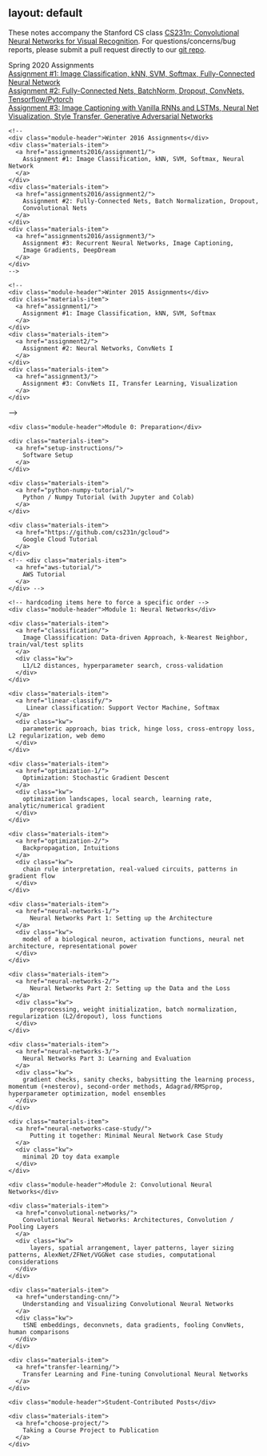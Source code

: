 layout: default
---

<div>

  These notes accompany the Stanford CS class <a href="http://cs231n.stanford.edu/">CS231n: Convolutional Neural Networks for Visual Recognition</a>. For questions/concerns/bug reports, please submit a pull request directly to our <a href="https://github.com/cs231n/cs231n.github.io">git repo</a>.
  <br>
  <!-- For questions/concerns/bug reports contact <a href="http://cs.stanford.edu/people/jcjohns/">Justin Johnson</a> regarding the assignments, or contact <a href="http://cs.stanford.edu/people/karpathy/">Andrej Karpathy</a> regarding the course notes. You can also submit a pull request directly to our <a href="https://github.com/cs231n/cs231n.github.io">git repo</a>. -->
  <!-- <br> -->
  <!-- We encourage the use of the <a href="https://hypothes.is/">hypothes.is</a> extension to annote comments and discuss these notes inline. -->
</div>

<div class="home">
  <div class="materials-wrap">
    <div class="module-header">Spring 2020 Assignments</div>
    <div class="materials-item">
      <a href="assignments2020/assignment1/">
        Assignment #1: Image Classification, kNN, SVM, Softmax, Fully-Connected Neural Network
      </a>
    </div>
    <div class="materials-item">
      <a href="assignments2020/assignment2/">
        Assignment #2: Fully-Connected Nets, BatchNorm, Dropout, ConvNets, Tensorflow/Pytorch
      </a>
    </div>
    <div class="materials-item">
      <a href="assignments2020/assignment3/">
        Assignment #3: Image Captioning with Vanilla RNNs and LSTMs, Neural Net Visualization, Style Transfer, Generative Adversarial Networks
      </a>
    </div>
<!--
    <div class="materials-item">
      <a href="assignments2019/assignment2/">
        Assignment #2: Fully-Connected Nets, Batch Normalization, Dropout,
        Convolutional Nets
      </a>
    </div>
    <div class="materials-item">
      <a href="assignments2019/assignment3/">
        Assignment #3: Image Captioning with Vanilla RNNs, Image Captioning
  with LSTMs, Network Visualization, Style Transfer, Generative Adversarial Networks
      </a>
    </div> -->
    <!--
    <div class="module-header">Spring 2018 Assignments</div>
    <div class="materials-item">
      <a href="assignments2018/assignment1/">
        Assignment #1: Image Classification, kNN, SVM, Softmax, Neural Network
      </a>
    </div>
    <div class="materials-item">
      <a href="assignments2018/assignment2/">
        Assignment #2: Fully-Connected Nets, Batch Normalization, Dropout,
        Convolutional Nets
      </a>
    </div>
    <div class="materials-item">
      <a href="assignments2018/assignment3/">
        Assignment #3: Image Captioning with Vanilla RNNs, Image Captioning
        with LSTMs, Network Visualization, Style Transfer, Generative Adversarial Networks
      </a>
    </div>
    -->

    <!--
    <div class="module-header">Winter 2016 Assignments</div>
    <div class="materials-item">
      <a href="assignments2016/assignment1/">
        Assignment #1: Image Classification, kNN, SVM, Softmax, Neural Network
      </a>
    </div>
    <div class="materials-item">
      <a href="assignments2016/assignment2/">
        Assignment #2: Fully-Connected Nets, Batch Normalization, Dropout,
        Convolutional Nets
      </a>
    </div>
    <div class="materials-item">
      <a href="assignments2016/assignment3/">
        Assignment #3: Recurrent Neural Networks, Image Captioning,
        Image Gradients, DeepDream
      </a>
    </div>
    -->

    <!--
    <div class="module-header">Winter 2015 Assignments</div>
    <div class="materials-item">
      <a href="assignment1/">
        Assignment #1: Image Classification, kNN, SVM, Softmax
      </a>
    </div>
    <div class="materials-item">
      <a href="assignment2/">
        Assignment #2: Neural Networks, ConvNets I
      </a>
    </div>
    <div class="materials-item">
      <a href="assignment3/">
        Assignment #3: ConvNets II, Transfer Learning, Visualization
      </a>
    </div>
  -->

    <div class="module-header">Module 0: Preparation</div>

    <div class="materials-item">
      <a href="setup-instructions/">
        Software Setup
      </a>
    </div>

    <div class="materials-item">
      <a href="python-numpy-tutorial/">
        Python / Numpy Tutorial (with Jupyter and Colab)
      </a>
    </div>
<!--
    <div class="materials-item">
      <a href="terminal-tutorial/">
        Terminal.com Tutorial
      </a>
    </div>
-->
    <div class="materials-item">
      <a href="https://github.com/cs231n/gcloud">
        Google Cloud Tutorial
      </a>
    </div>
    <!-- <div class="materials-item">
      <a href="aws-tutorial/">
        AWS Tutorial
      </a>
    </div> -->

    <!-- hardcoding items here to force a specific order -->
    <div class="module-header">Module 1: Neural Networks</div>

    <div class="materials-item">
      <a href="classification/">
        Image Classification: Data-driven Approach, k-Nearest Neighbor, train/val/test splits
      </a>
      <div class="kw">
        L1/L2 distances, hyperparameter search, cross-validation
      </div>
    </div>

    <div class="materials-item">
      <a href="linear-classify/">
         Linear classification: Support Vector Machine, Softmax
      </a>
      <div class="kw">
        parameteric approach, bias trick, hinge loss, cross-entropy loss, L2 regularization, web demo
      </div>
    </div>

    <div class="materials-item">
      <a href="optimization-1/">
        Optimization: Stochastic Gradient Descent
      </a>
      <div class="kw">
        optimization landscapes, local search, learning rate, analytic/numerical gradient
      </div>
    </div>

    <div class="materials-item">
      <a href="optimization-2/">
        Backpropagation, Intuitions
      </a>
      <div class="kw">
        chain rule interpretation, real-valued circuits, patterns in gradient flow
      </div>
    </div>

    <div class="materials-item">
      <a href="neural-networks-1/">
          Neural Networks Part 1: Setting up the Architecture
      </a>
      <div class="kw">
        model of a biological neuron, activation functions, neural net architecture, representational power
      </div>
    </div>

    <div class="materials-item">
      <a href="neural-networks-2/">
          Neural Networks Part 2: Setting up the Data and the Loss
      </a>
      <div class="kw">
          preprocessing, weight initialization, batch normalization, regularization (L2/dropout), loss functions
      </div>
    </div>

    <div class="materials-item">
      <a href="neural-networks-3/">
        Neural Networks Part 3: Learning and Evaluation
      </a>
      <div class="kw">
        gradient checks, sanity checks, babysitting the learning process, momentum (+nesterov), second-order methods, Adagrad/RMSprop, hyperparameter optimization, model ensembles
      </div>
    </div>

    <div class="materials-item">
      <a href="neural-networks-case-study/">
          Putting it together: Minimal Neural Network Case Study
      </a>
      <div class="kw">
        minimal 2D toy data example
      </div>
    </div>

    <div class="module-header">Module 2: Convolutional Neural Networks</div>

    <div class="materials-item">
      <a href="convolutional-networks/">
        Convolutional Neural Networks: Architectures, Convolution / Pooling Layers
      </a>
      <div class="kw">
          layers, spatial arrangement, layer patterns, layer sizing patterns, AlexNet/ZFNet/VGGNet case studies, computational considerations
      </div>
    </div>

    <div class="materials-item">
      <a href="understanding-cnn/">
        Understanding and Visualizing Convolutional Neural Networks
      </a>
      <div class="kw">
        tSNE embeddings, deconvnets, data gradients, fooling ConvNets, human comparisons
      </div>
    </div>

    <div class="materials-item">
      <a href="transfer-learning/">
        Transfer Learning and Fine-tuning Convolutional Neural Networks
      </a>
    </div>

    <div class="module-header">Student-Contributed Posts</div>

    <div class="materials-item">
      <a href="choose-project/">
        Taking a Course Project to Publication
      </a>
    </div>

  </div>
</div>
